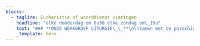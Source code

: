 ```yaml
---
blocks:
  - tagline: Eucharistie of woorddienst vieringen
    headline: "elke donderdag om 8u30 elke zondag om\_10u"
    text: "### **ONZE WERKGROEP LITURGIE\_\_**\n\nSamen met de parochiepriesters bereiden we de zondags- en feestdagvieringen voor. We vinden het belangrijk om doorheen het jaar en op de hoogdagen elkaar te bemoedigen, te steunen en te dragen in gelovig samenzijn.\_\_\n\n### **Heb je ideeën of wil je meedoen, laat het ons weten!**&#xA;&#xA;\n\n\n\n"
    _template: hero
---
```


